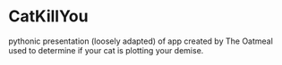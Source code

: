 # CatKillYou
pythonic presentation (loosely adapted) of app created by The Oatmeal
used to determine if your cat is plotting your demise.
